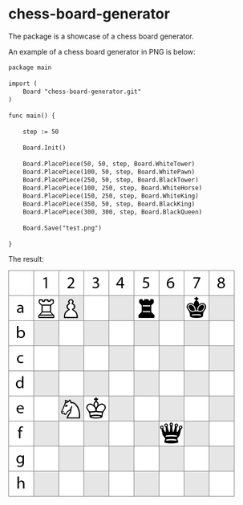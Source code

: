 # chess-board-generator

The package is a showcase of a chess board generator.

An example of a chess board generator in PNG is below:

```
package main

import (
	Board "chess-board-generator.git"
)

func main() {

	step := 50

	Board.Init()

	Board.PlacePiece(50, 50, step, Board.WhiteTower)
	Board.PlacePiece(100, 50, step, Board.WhitePawn)
	Board.PlacePiece(250, 50, step, Board.BlackTower)
	Board.PlacePiece(100, 250, step, Board.WhiteHorse)
	Board.PlacePiece(150, 250, step, Board.WhiteKing)
	Board.PlacePiece(350, 50, step, Board.BlackKing)
	Board.PlacePiece(300, 300, step, Board.BlackQueen)

	Board.Save("test.png")

}
```

The result:

![The result](test.png)